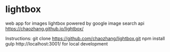 # lightbox
web app for images lightbox powered by google image search api
https://chaozhang.github.io/lightbox/

Instructions:
git clone https://github.com/chaozhang/lightbox.git
npm install
gulp
http://localhost:3001/ for local development

